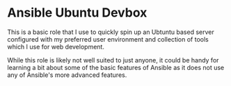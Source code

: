 # Ansible Ubuntu Devbox

This is a basic role that I use to quickly spin up an Ubtuntu based server
configured with my preferred user environment and collection of tools which
I use for web development.

While this role is likely not well suited to just anyone, it could be handy
for learning a bit about some of the basic features of Ansible as it does
not use any of Ansible's more advanced features.
